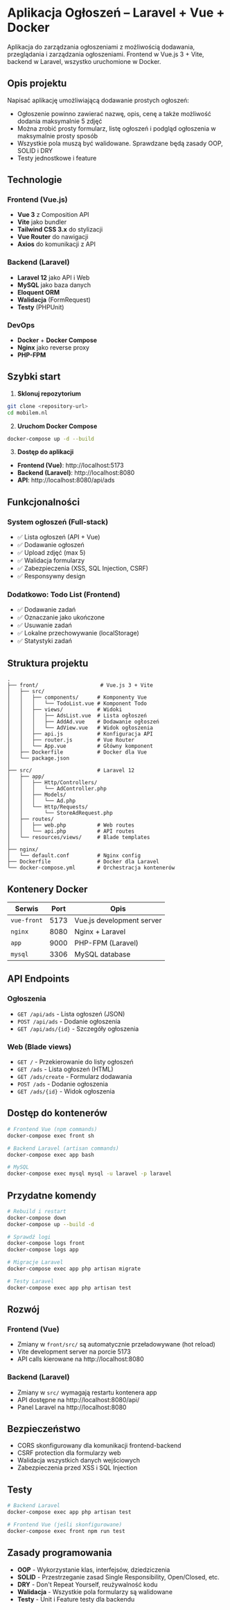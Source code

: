 # Aplikacja Ogłoszeń – Laravel + Vue + Docker

Aplikacja do zarządzania ogłoszeniami z możliwością dodawania, przeglądania i zarządzania ogłoszeniami. Frontend w Vue.js 3 + Vite, backend w Laravel, wszystko uruchomione w Docker.

## Opis projektu

Napisać aplikację umożliwiającą dodawanie prostych ogłoszeń:
- Ogłoszenie powinno zawierać nazwę, opis, cenę a także możliwość dodania maksymalnie 5 zdjęć
- Można zrobić prosty formularz, listę ogłoszeń i podgląd ogłoszenia w maksymalnie prosty sposób
- Wszystkie pola muszą być walidowane. Sprawdzane będą zasady OOP, SOLID i DRY
- Testy jednostkowe i feature

## Technologie

### Frontend (Vue.js)
- **Vue 3** z Composition API
- **Vite** jako bundler
- **Tailwind CSS 3.x** do stylizacji
- **Vue Router** do nawigacji
- **Axios** do komunikacji z API

### Backend (Laravel)
- **Laravel 12** jako API i Web
- **MySQL** jako baza danych
- **Eloquent ORM**
- **Walidacja** (FormRequest)
- **Testy** (PHPUnit)

### DevOps
- **Docker** + **Docker Compose**
- **Nginx** jako reverse proxy
- **PHP-FPM**

## Szybki start

1. **Sklonuj repozytorium**
```bash
git clone <repository-url>
cd mobilem.nl
```

2. **Uruchom Docker Compose**
```bash
docker-compose up -d --build
```

3. **Dostęp do aplikacji**
- **Frontend (Vue)**: http://localhost:5173
- **Backend (Laravel)**: http://localhost:8080
- **API**: http://localhost:8080/api/ads

## Funkcjonalności

### System ogłoszeń (Full-stack)
- ✅ Lista ogłoszeń (API + Vue)
- ✅ Dodawanie ogłoszeń
- ✅ Upload zdjęć (max 5)
- ✅ Walidacja formularzy
- ✅ Zabezpieczenia (XSS, SQL Injection, CSRF)
- ✅ Responsywny design

### Dodatkowo: Todo List (Frontend)
- ✅ Dodawanie zadań
- ✅ Oznaczanie jako ukończone
- ✅ Usuwanie zadań
- ✅ Lokalne przechowywanie (localStorage)
- ✅ Statystyki zadań

## Struktura projektu

```
.
├── front/                    # Vue.js 3 + Vite
│   ├── src/
│   │   ├── components/      # Komponenty Vue
│   │   │   └── TodoList.vue # Komponent Todo
│   │   ├── views/           # Widoki
│   │   │   ├── AdsList.vue  # Lista ogłoszeń
│   │   │   ├── AddAd.vue    # Dodawanie ogłoszeń
│   │   │   └── AdView.vue   # Widok ogłoszenia
│   │   ├── api.js           # Konfiguracja API
│   │   ├── router.js        # Vue Router
│   │   └── App.vue          # Główny komponent
│   ├── Dockerfile           # Docker dla Vue
│   └── package.json
│
├── src/                     # Laravel 12
│   ├── app/
│   │   ├── Http/Controllers/
│   │   │   └── AdController.php
│   │   ├── Models/
│   │   │   └── Ad.php
│   │   └── Http/Requests/
│   │       └── StoreAdRequest.php
│   ├── routes/
│   │   ├── web.php          # Web routes
│   │   └── api.php          # API routes
│   └── resources/views/     # Blade templates
│
├── nginx/
│   └── default.conf         # Nginx config
├── Dockerfile               # Docker dla Laravel
└── docker-compose.yml       # Orchestracja kontenerów
```

## Kontenery Docker

| Serwis | Port | Opis |
|--------|------|------|
| `vue-front` | 5173 | Vue.js development server |
| `nginx` | 8080 | Nginx + Laravel |
| `app` | 9000 | PHP-FPM (Laravel) |
| `mysql` | 3306 | MySQL database |

## API Endpoints

### Ogłoszenia
- `GET /api/ads` - Lista ogłoszeń (JSON)
- `POST /api/ads` - Dodanie ogłoszenia
- `GET /api/ads/{id}` - Szczegóły ogłoszenia

### Web (Blade views)
- `GET /` - Przekierowanie do listy ogłoszeń
- `GET /ads` - Lista ogłoszeń (HTML)
- `GET /ads/create` - Formularz dodawania
- `POST /ads` - Dodanie ogłoszenia
- `GET /ads/{id}` - Widok ogłoszenia

## Dostęp do kontenerów

```bash
# Frontend Vue (npm commands)
docker-compose exec front sh

# Backend Laravel (artisan commands)
docker-compose exec app bash

# MySQL
docker-compose exec mysql mysql -u laravel -p laravel
```

## Przydatne komendy

```bash
# Rebuild i restart
docker-compose down
docker-compose up --build -d

# Sprawdź logi
docker-compose logs front
docker-compose logs app

# Migracje Laravel
docker-compose exec app php artisan migrate

# Testy Laravel
docker-compose exec app php artisan test
```

## Rozwój

### Frontend (Vue)
- Zmiany w `front/src/` są automatycznie przeładowywane (hot reload)
- Vite development server na porcie 5173
- API calls kierowane na http://localhost:8080

### Backend (Laravel)
- Zmiany w `src/` wymagają restartu kontenera app
- API dostępne na http://localhost:8080/api/
- Panel Laravel na http://localhost:8080

## Bezpieczeństwo

- CORS skonfigurowany dla komunikacji frontend-backend
- CSRF protection dla formularzy web
- Walidacja wszystkich danych wejściowych
- Zabezpieczenia przed XSS i SQL Injection

## Testy

```bash
# Backend Laravel
docker-compose exec app php artisan test

# Frontend Vue (jeśli skonfigurowane)
docker-compose exec front npm run test
```

## Zasady programowania

- **OOP** - Wykorzystanie klas, interfejsów, dziedziczenia
- **SOLID** - Przestrzeganie zasad Single Responsibility, Open/Closed, etc.
- **DRY** - Don't Repeat Yourself, reużywalność kodu
- **Walidacja** - Wszystkie pola formularzy są walidowane
- **Testy** - Unit i Feature testy dla backendu